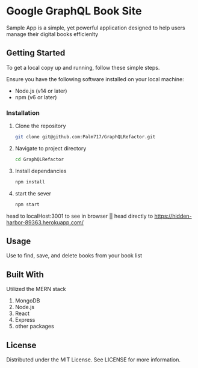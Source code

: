 # Google GraphQL Book Site

Sample App is a simple, yet powerful application designed to help users manage their digital books efficienlty 

## Getting Started

To get a local copy up and running, follow these simple steps.

Ensure you have the following software installed on your local machine:

- Node.js (v14 or later)
- npm (v6 or later)

### Installation

1. Clone the repository

   ```bash
   git clone git@github.com:Palm717/GraphQLRefactor.git
   ```

2. Navigate to project directory

   ```bash
   cd GraphQLRefactor
   ```

3. Install dependancies

   ```bash
   npm install
   ```

4. start the sever

   ```bash
   npm start
   ```

head to localHost:3001 to see in browser || head directly to https://hidden-harbor-89363.herokuapp.com/

## Usage

Use to find, save, and delete books from your book list

## Built With

Utilized the MERN stack

1. MongoDB
2. Node.js
3. React
4. Express
5. other packages

## License

Distributed under the MIT License. See LICENSE for more information.
